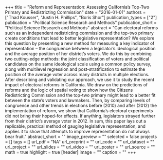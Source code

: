 +++
title = "Reform and Representation: Assessing California’s Top-Two Primary and Redistricting Commission"
date = "2016-01-01"
authors = ["Thad Kousser", "Justin H. Phillips", "Boris Shor"]
publication_types = ["2"]
publication = "Political Science Research and Methods"
publication_short = "Political Science Research and Methods"
abstract = "Can electoral reforms such as an independent redistricting commission and the top-two primary create conditions that lead to better legislative representation?  We explore this question by presenting a new method for measuring a key indicator of representation – the congruence between a legislator’s ideological position and the average position of her district’s voters.  We do this by combining two cutting-edge methods: the joint classification of voters and political candidates on the same ideological scale using a common policy survey, along with multilevel regression and post-stratification to estimate the position of the average voter across many districts in multiple elections.  After describing and validating our approach, we use it to study the recent impact of electoral reforms in California.  We draw on the predictions of reforms and the logic of spatial voting to show how the Citizens Redistricting Commission and the top-two primary might lead to a better fit between the state’s voters and lawmakers.  Then, by comparing levels of congruence and other trends in elections before (2010) and after (2012) the implementation of reform, we show that California’s electoral experiments did not bring their hoped-for effects.  If anything, legislators strayed further from their district’s average voter in 2012.  In sum, this paper lays out a replicable, practical method of gauging legislative representation, and applies it to show that attempts to improve representation do not always bear fruit."
abstract_short = ""
image_preview = ""
selected = false
projects = []
tags = []
url_pdf = "NA"
url_preprint = ""
url_code = ""
url_dataset = ""
url_project = ""
url_slides = ""
url_video = ""
url_poster = ""
url_source = ""
math = true
highlight = true
[header]
image = ""
caption = ""
+++
